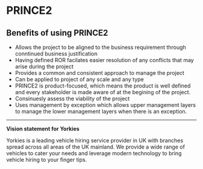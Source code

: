 # PRINCE2

## Benefits of using PRINCE2

- Allows the project to be aligned to the business requirement through conntinued business justification
- Having defined ROR facilates easier resolution of any conflicts that may arise during the project
- Provides a common and consistent approach to manage the project
- Can be applied to project of any scale and any type
- PRINCE2 is product-focused, which means the product is well defined and every stakeholder is made aware of at the begining of the project.
- Consinuesly assess the viability of the project
- Uses management by exception which allows upper management layers to manage the lower management layers when there is an exception. 

---

**Vision statement for Yorkies**

Yorkies is a leading vehicle hiring service provider in UK with branches spread across all areas of the UK mainland. We provide a wide range of vehicles to cater your needs and leverage modern technology to bring vehicle hiring to your finger tips.

